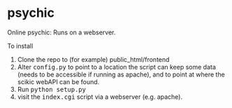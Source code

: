 # psychic
Online psychic: Runs on a webserver.

To install
<ol>
<li> Clone the repo to (for example) public_html/frontend
<li> Alter <tt>config.py</tt> to point to a location the script can keep some data (needs to be accessible if running as apache), and to point at where the scikic webAPI can be found.
<li> Run <tt>python setup.py</tt>
<li> visit the <tt>index.cgi</tt> script via a webserver (e.g. apache).
</ol>
